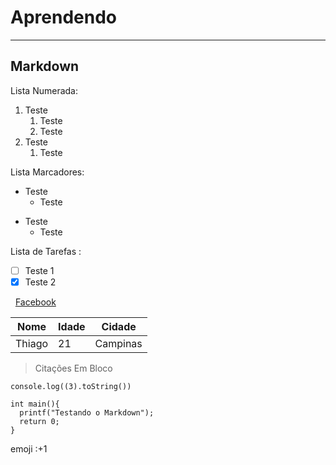 # Aprendendo
---

## Markdown

Lista Numerada:
1. Teste
   1. Teste
   1. Teste
2. Teste
   1. Teste
 
 Lista Marcadores:  
 * Teste
    * Teste
 - Teste
    - Teste
    
 Lista de Tarefas : 
 - [ ] Teste 1
 - [X] Teste 2

&nbsp;
[Facebook](https://www.facebook.com/profile.php?id=100000486515755)

Nome | Idade | Cidade
--- | --- | ---
Thiago | 21 | Campinas

> Citações 
> Em Bloco

`console.log((3).toString())`

```
int main(){
  printf("Testando o Markdown");
  return 0;
}
```

emoji 
:+1 
